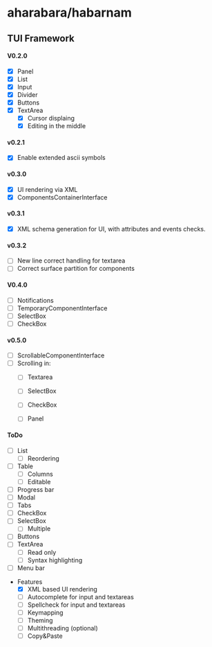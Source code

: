# aharabara/habarnam
## TUI Framework
#### V0.2.0
   - [x] Panel
   - [x] List
   - [x] Input
   - [x] Divider
   - [x] Buttons
   - [x] TextArea
      - [x] Cursor displaing
      - [x] Editing in the middle

#### v0.2.1
   - [x] Enable extended ascii symbols

#### v0.3.0
   - [x] UI rendering via XML
   - [x] ComponentsContainerInterface
   
#### v0.3.1
   - [x] XML schema generation for UI, with attributes and events checks.

#### v0.3.2
   - [ ] New line correct handling for textarea
   - [ ] Correct surface partition for components

#### V0.4.0
   - [ ] Notifications
   - [ ] TemporaryComponentInterface
   - [ ] SelectBox
   - [ ] CheckBox

#### v0.5.0
   - [ ] ScrollableComponentInterface
   - [ ] Scrolling in:
       - [ ] Textarea
       - [ ] SelectBox
       - [ ] CheckBox
       - [ ] Panel


#### ToDo
   - [ ] List
     - [ ] Reordering
   - [ ] Table
     - [ ] Columns
     - [ ] Editable
   - [ ] Progress bar
   - [ ] Modal
   - [ ] Tabs
   - [ ] CheckBox
   - [ ] SelectBox
      - [ ] Multiple
   - [ ] Buttons
   - [ ] TextArea
      - [ ] Read only
      - [ ] Syntax highlighting
   - [ ] Menu bar
 - Features
   - [x] XML based UI rendering
   - [ ] Autocomplete for input and textareas
   - [ ] Spellcheck for input and textareas
   - [ ] Keymapping
   - [ ] Theming
   - [ ] Multithreading (optional)
   - [ ] Copy&Paste

